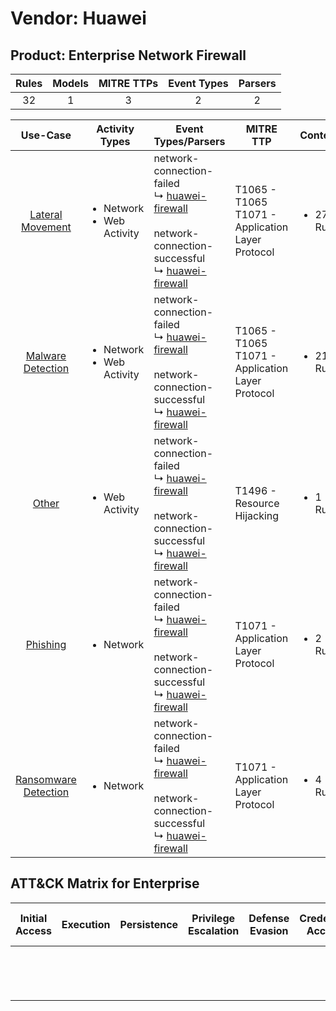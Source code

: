 Vendor: Huawei
==============
Product: Enterprise Network Firewall
------------------------------------
| Rules | Models | MITRE TTPs | Event Types | Parsers |
|:-----:|:------:|:----------:|:-----------:|:-------:|
|  32   |   1    |     3      |      2      |    2    |

|                              Use-Case                               | Activity Types                                 | Event Types/Parsers                                                                                                                                                                                            | MITRE TTP                                               | Content                    |
|:-------------------------------------------------------------------:| ---------------------------------------------- | -------------------------------------------------------------------------------------------------------------------------------------------------------------------------------------------------------------- | ------------------------------------------------------- | -------------------------- |
|     [Lateral Movement](../UseCases/usecase_lateral_movement.md)     | <ul><li>Network</li><li>Web Activity</li></ul> |  network-connection-failed<br> ↳ [huawei-firewall](../Parsers/parserContent_huawei-firewall.md)<br><br> network-connection-successful<br> ↳ [huawei-firewall](../Parsers/parserContent_huawei-firewall.md)<br> | T1065 - T1065<br>T1071 - Application Layer Protocol<br> | <ul><li>27 Rules</li></ul> |
|    [Malware Detection](../UseCases/usecase_malware_detection.md)    | <ul><li>Network</li><li>Web Activity</li></ul> |  network-connection-failed<br> ↳ [huawei-firewall](../Parsers/parserContent_huawei-firewall.md)<br><br> network-connection-successful<br> ↳ [huawei-firewall](../Parsers/parserContent_huawei-firewall.md)<br> | T1065 - T1065<br>T1071 - Application Layer Protocol<br> | <ul><li>21 Rules</li></ul> |
|                [Other](../UseCases/usecase_other.md)                | <ul><li>Web Activity</li></ul>                 |  network-connection-failed<br> ↳ [huawei-firewall](../Parsers/parserContent_huawei-firewall.md)<br><br> network-connection-successful<br> ↳ [huawei-firewall](../Parsers/parserContent_huawei-firewall.md)<br> | T1496 - Resource Hijacking<br>                          | <ul><li>1 Rules</li></ul>  |
|             [Phishing](../UseCases/usecase_phishing.md)             | <ul><li>Network</li></ul>                      |  network-connection-failed<br> ↳ [huawei-firewall](../Parsers/parserContent_huawei-firewall.md)<br><br> network-connection-successful<br> ↳ [huawei-firewall](../Parsers/parserContent_huawei-firewall.md)<br> | T1071 - Application Layer Protocol<br>                  | <ul><li>2 Rules</li></ul>  |
| [Ransomware Detection](../UseCases/usecase_ransomware_detection.md) | <ul><li>Network</li></ul>                      |  network-connection-failed<br> ↳ [huawei-firewall](../Parsers/parserContent_huawei-firewall.md)<br><br> network-connection-successful<br> ↳ [huawei-firewall](../Parsers/parserContent_huawei-firewall.md)<br> | T1071 - Application Layer Protocol<br>                  | <ul><li>4 Rules</li></ul>  |

ATT&CK Matrix for Enterprise
----------------------------
| Initial Access | Execution | Persistence | Privilege Escalation | Defense Evasion | Credential Access | Discovery | Lateral Movement | Collection | Command and Control                                                             | Exfiltration | Impact                                                                  |
| -------------- | --------- | ----------- | -------------------- | --------------- | ----------------- | --------- | ---------------- | ---------- | ------------------------------------------------------------------------------- | ------------ | ----------------------------------------------------------------------- |
|                |           |             |                      |                 |                   |           |                  |            | [Application Layer Protocol](https://attack.mitre.org/techniques/T1071)<br><br> |              | [Resource Hijacking](https://attack.mitre.org/techniques/T1496)<br><br> |